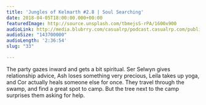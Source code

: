 ```yaml
---
title: 'Jungles of Kelmarth #2.8 | Soul Searching'
date: 2018-04-05T18:00:00.000+00:00
featuredImage: http://source.unsplash.com/tbmejsS-rPA/1600x900
audioLink: http://media.blubrry.com/casualrp/podcast.casualrp.com/public/Chapter%202%20Ep.%208%20_%20Soul%20Searching.mp3
audioSize: "143700000"
audioLength: '2:36:54'
slug: "33"

---
```

The party gazes inward and gets a bit spiritual. Ser Selwyn gives relationship advice, Ash loses something very precious, Leila takes up yoga, and Cor actually heals someone else for once. They travel through the swamp, and find a great spot to camp. But the tree next to the camp surprises them asking for help.